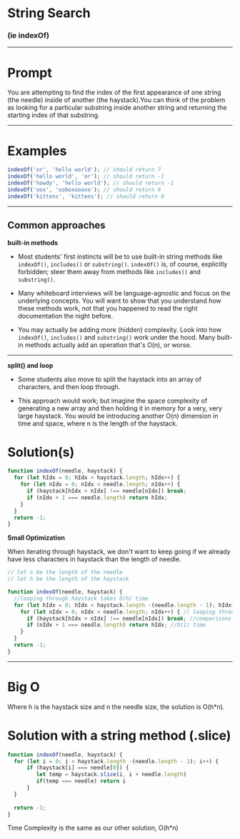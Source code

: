 # String Search

### (ie indexOf)

---

# Prompt

You are attempting to find the index of the first appearance of one string (the needle) inside of another (the haystack).You can think of the problem as looking for a particular substring inside another string and returning the starting index of that substring.

---

# Examples

```javascript
indexOf('or', 'hello world'); // should return 7
indexOf('hello world', 'or'); // should return -1
indexOf('howdy', 'hello world'); // should return -1
indexOf('oox', 'ooboxoooxo'); // should return 6
indexOf('kittens', 'kittens'); // should return 0 
```

---

## Common approaches

**built-in methods**

- Most students' first instincts will be to use built-in string methods like `indexOf()`, `includes()` or `substring()`. `indexOf()` is, of course, explicitly forbidden; steer them away from methods like `includes()` and `substring()`.


- Many whiteboard interviews will be language-agnostic and focus on the underlying concepts. You will want to show that you understand how these methods work, not that you happened to read the right documentation the night before.


- You may actually be adding more (hidden) complexity. Look into how `indexOf()`, `includes()` and `substring()` work under the hood. Many built-in methods actually add an operation that's O(n), or worse.

---

**split() and loop**

- Some students also move to split the haystack into an array of characters, and then loop through.

- This approach would work; but imagine the space complexity of generating a new array and then holding it in memory for a very, very large haystack. You would be introducing another O(n) dimension in time and space, where n is the length of the haystack.


# Solution(s)

```javascript
function indexOf(needle, haystack) {
  for (let hIdx = 0; hIdx < haystack.length; hIdx++) {
    for (let nIdx = 0; nIdx < needle.length; nIdx++) {
      if (haystack[hIdx + nIdx] !== needle[nIdx]) break;
      if (nIdx + 1 === needle.length) return hIdx;
    }
  }
  return -1;
}
```
**Small Optimization**

When iterating through haystack, we don't want to keep going if we already have less characters in haystack than the length of needle. 

```javascript
// let n be the length of the needle
// let h be the length of the haystack

function indexOf(needle, haystack) {
  //looping through haystack takes O(h) time
  for (let hIdx = 0; hIdx < haystack.length -(needle.length - 1); hIdx++) {
    for (let nIdx = 0; nIdx < needle.length; nIdx++) { // looping through needle takes O(n) time
      if (haystack[hIdx + nIdx] !== needle[nIdx]) break; //comparisons of chars take O(1) time
      if (nIdx + 1 === needle.length) return hIdx; //O(1) time
    }
  }
  return -1;
}
```
---

# Big O

Where h is the haystack size and n the needle size, the solution is O(h\*n).


# Solution with a string method (.slice)

```javascript
function indexOf(needle, haystack) {
  for (let i = 0; i < haystack.length -(needle.length - 1); i++) {
      if (haystack[i] === needle[0]) {
         let temp = haystack.slice(i, i + needle.length)
         if(temp === needle) return i
      }
  }
  
  return -1;
}
```
Time Complexity is the same as our other solution, O(h\*n)
